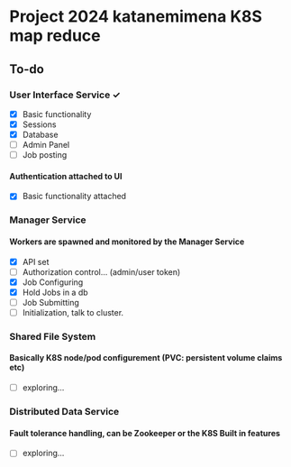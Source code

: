 # Project 2024 katanemimena K8S map reduce

## To-do

### User Interface Service ✓
- [x] Basic functionality
- [x] Sessions
- [x] Database
- [ ] Admin Panel
- [ ] Job posting

#### Authentication attached to UI
- [x] Basic functionality attached

### Manager Service
#### Workers are spawned and monitored by the Manager Service
- [x] API set
- [ ] Authorization control... (admin/user token)
- [x] Job Configuring
- [x] Hold Jobs in a db
- [ ] Job Submitting
- [ ] Initialization, talk to cluster.

### Shared File System
#### Basically K8S node/pod configurement (PVC: persistent volume claims etc)
- [ ] exploring...

### Distributed Data Service
#### Fault tolerance handling, can be Zookeeper or the K8S Built in features
- [ ] exploring...
